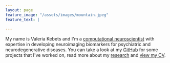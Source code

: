 ```yaml
---
layout: page
feature_image: "/assets/images/mountain.jpeg"
feature_text: |
  
---
```

My name is Valeria Kebets and I'm a [computational neuroscientist](https://valkebets.github.io/about/) with expertise in developing neuroimaging biomarkers for psychiatric and neurodegenerative diseases. You can take a look at my [GitHub](https://github.com/valkebets) for some projects that I've worked on, read more about my [research](https://valkebets.github.io/research/) and [view my CV](https://valkebets.github.io/cv/).
